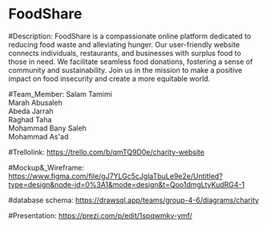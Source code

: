 # FoodShare

#Description:
FoodShare is a compassionate online platform dedicated to reducing food waste and alleviating hunger. Our user-friendly website connects individuals, restaurants, and businesses with surplus food to those in need. We facilitate seamless food donations, fostering a sense of community and sustainability. Join us in the mission to make a positive impact on food insecurity and create a more equitable world.

#Team_Member:
Salam Tamimi  
Marah Abusaleh  
Abeda Jarrah  
Raghad Taha  
Mohammad Bany Saleh  
Mohammad As'ad  


#Trellolink:
https://trello.com/b/qmTQ9D0e/charity-website

#Mockup&_Wireframe:
https://www.figma.com/file/gJ7YLGc5cJglaTbuLe9e2e/Untitled?type=design&node-id=0%3A1&mode=design&t=Qoo1dmgLtyKudRG4-1

#database schema:
https://drawsql.app/teams/group-4-6/diagrams/charity

#Presentation:
https://prezi.com/p/edit/1spqwmkv-ymf/
